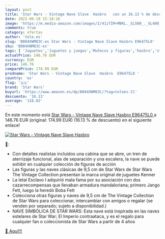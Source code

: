 ```yaml
---
layout: post
title: 'Star Wars - Vintage Nave Slave  Hasbro   con un 16.13 % de descuento'
date: 2021-06-10 15:18:16
image: 'https://m.media-amazon.com/images/I/41ifIM+MBKL._SL500_._SL400_.jpg'
comments: true
category: ofertas
author: 'tole.es'
slug: 'B084XWM83C-es Star Wars - Vintage Nave Slave Hasbro E96475L0'
sku: 'B084XWM83C-es'
tags: [ 'Juguetes','Juguetes y juegos','Muñecos y figuras','hasbro','star wars', ]
actualPrice: 146.76 EUR
currency: EUR
price: 146.76
comparePrice: 174.99 EUR
prodname: 'Star Wars - Vintage Nave Slave  Hasbro  E96475L0 '
country: 'es'
flag: '🇪🇸'
brand: 'Star Wars'
buyurl: 'https://www.amazon.es/dp/B084XWM83C/?tag=tolees-21'
descuento: '16.13'
average: '128.02'
---
```


En este momento está [Star Wars - Vintage Nave Slave  Hasbro  E96475L0 ](https://www.amazon.es/dp/B084XWM83C/?tag=tolees-21) a 146.76 EUR (original: 174.99 EUR) (16.13 %  de descuento) en el siguiente enlace!

[![Star Wars - Vintage Nave Slave  Hasbro  ](https://m.media-amazon.com/images/I/41ifIM+MBKL._SL500_._SL400_.jpg)](https://www.amazon.es/dp/B084XWM83C/?tag=tolees-21)

🔎:

- Con detalles realistas incluidos una cabina que se abre, un tren de aterrizaje funcional, alas de separación y una escalera, la nave se puede exhibir en cualquier colección de figuras de acción
- Las figuras y las naves clásicas de 9,5 cm de Star Wars de Star Wars The Vintage Collection presentan la marca original de juguetes Kenner
- La letal Esclavo I adquirió mala fama por su asociación con dos cazarrecompensas que llevaban armadura mandaloriana; primero Jango Fett, luego la heredó Boba Fett
- Colecciona otras figuras y naves de 9,5 cm de The Vintage Collection de Star Wars para coleccionar, intercambiar con amigos o regalar (se venden por separado; sujeto a disponibilidad.)
- NAVE SIMBÓLICA DE STAR WARS: Esta nave está inspirada en las naves estelares de Star War; El Imperio contraataca, y es el regalo para cualquier fan o coleccionista de Star Wars a partir de 4 años

[🛒 Aquí!!!](https://www.amazon.es/dp/B084XWM83C/?tag=tolees-21)
